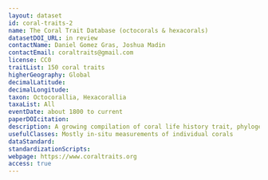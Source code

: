 ```yaml
---
layout: dataset
id: coral-traits-2
name: The Coral Trait Database (octocorals & hexacorals)
datasetDOI_URL: in review
contactName: Daniel Gomez Gras, Joshua Madin
contactEmail: coraltraits@gmail.com
license: CC0
traitList: 150 coral traits
higherGeography: Global
decimalLatitude:
decimalLongitude:
taxon: Octocorallia, Hexacorallia
taxaList: All
eventDate: about 1800 to current
paperDOIcitation: 
description: A growing compilation of coral life history trait, phylogenetic and biogeographic data. As of today, there are 166245 coral observations with 244324 trait entries of 172 traits for 5112 species in the database.
usefulClasses: Mostly in-situ measurements of individual corals
dataStandard:
standardizationScripts:
webpage: https://www.coraltraits.org
access: true
---
```

